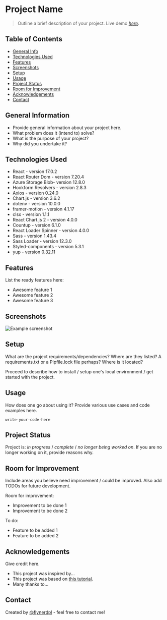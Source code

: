 # Project Name

> Outline a brief description of your project.
> Live demo [_here_](https://www.example.com). <!-- If you have the project hosted somewhere, include the link here. -->

## Table of Contents

-  [General Info](#general-information)
-  [Technologies Used](#technologies-used)
-  [Features](#features)
-  [Screenshots](#screenshots)
-  [Setup](#setup)
-  [Usage](#usage)
-  [Project Status](#project-status)
-  [Room for Improvement](#room-for-improvement)
-  [Acknowledgements](#acknowledgements)
-  [Contact](#contact)
<!-- * [License](#license) -->

## General Information

-  Provide general information about your project here.
-  What problem does it (intend to) solve?
-  What is the purpose of your project?
-  Why did you undertake it?
<!-- You don't have to answer all the questions - just the ones relevant to your project. -->

## Technologies Used

-  React - version 17.0.2
-  React Router Dom - version 7.20.4
-  Azure Storage Blob- version 12.8.0
-  Hookform Resolvers - version 2.8.3
-  Axios - version 0.24.0
-  Chart.js - version 3.6.2
-  dotenv - version 10.0.0
-  framer-motion - version 4.1.17
-  clsx - version 1.1.1
-  React Chart.js 2 - version 4.0.0
-  Countup - version 6.1.0
-  React Loader Spinner - version 4.0.0
-  Sass - version 1.43.4
-  Sass Loader - version 12.3.0
-  Styled-components - version 5.3.1
-  yup - version 0.32.11

## Features

List the ready features here:

-  Awesome feature 1
-  Awesome feature 2
-  Awesome feature 3

## Screenshots

![Example screenshot](./img/screenshot.png)

<!-- If you have screenshots you'd like to share, include them here. -->

## Setup

What are the project requirements/dependencies? Where are they listed? A requirements.txt or a Pipfile.lock file perhaps? Where is it located?

Proceed to describe how to install / setup one's local environment / get started with the project.

## Usage

How does one go about using it?
Provide various use cases and code examples here.

`write-your-code-here`

## Project Status

Project is: _in progress_ / _complete_ / _no longer being worked on_. If you are no longer working on it, provide reasons why.

## Room for Improvement

Include areas you believe need improvement / could be improved. Also add TODOs for future development.

Room for improvement:

-  Improvement to be done 1
-  Improvement to be done 2

To do:

-  Feature to be added 1
-  Feature to be added 2

## Acknowledgements

Give credit here.

-  This project was inspired by...
-  This project was based on [this tutorial](https://www.example.com).
-  Many thanks to...

## Contact

Created by [@flynerdpl](https://www.flynerd.pl/) - feel free to contact me!

<!-- Optional -->
<!-- ## License -->
<!-- This project is open source and available under the [... License](). -->

<!-- You don't have to include all sections - just the one's relevant to your project -->
